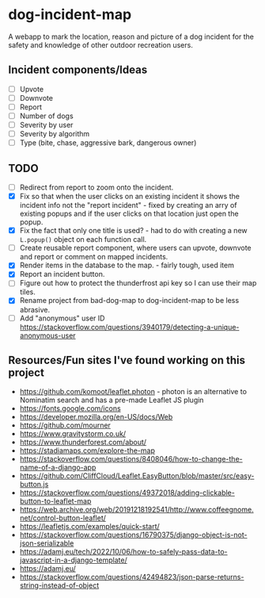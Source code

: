 # dog-incident-map
A webapp to mark the location, reason and picture of a dog incident for the safety and knowledge of other outdoor recreation users. 

## Incident components/Ideas

- [ ] Upvote
- [ ] Downvote
- [ ] Report
- [ ] Number of dogs
- [ ] Severity by user
- [ ] Severity by algorithm
- [ ] Type (bite, chase, aggressive bark, dangerous owner)

## TODO

- [ ] Redirect from report to zoom onto the incident.
- [x] Fix so that when the user clicks on an existing incident it shows the incident info not the "report incident" - fixed by creating an arry of existing popups and if the user clicks on that location just open the popup.
- [x] Fix the fact that only one title is used? - had to do with creating a new `L.popup()` object on each function call. 
- [ ] Create reusable report component, where users can upvote, downvote and report or comment on mapped incidents.
- [x] Render items in the database to the map. - fairly tough, used item
- [x] Report an incident button.
- [ ] Figure out how to protect the thunderfrost api key so I can use their map tiles.
- [x] Rename project from bad-dog-map to dog-incident-map to be less abrasive.
- [ ] Add "anonymous" user ID https://stackoverflow.com/questions/3940179/detecting-a-unique-anonymous-user

## Resources/Fun sites I've found working on this project

* https://github.com/komoot/leaflet.photon - photon is an alternative to Nominatim search and has a pre-made Leaflet JS plugin
* https://fonts.google.com/icons 
* https://developer.mozilla.org/en-US/docs/Web
* https://github.com/mourner
* https://www.gravitystorm.co.uk/
* https://www.thunderforest.com/about/
* https://stadiamaps.com/explore-the-map
* https://stackoverflow.com/questions/8408046/how-to-change-the-name-of-a-django-app
* https://github.com/CliffCloud/Leaflet.EasyButton/blob/master/src/easy-button.js
* https://stackoverflow.com/questions/49372018/adding-clickable-button-to-leaflet-map
* https://web.archive.org/web/20191218192541/http://www.coffeegnome.net/control-button-leaflet/
* https://leafletjs.com/examples/quick-start/
* https://stackoverflow.com/questions/16790375/django-object-is-not-json-serializable
* https://adamj.eu/tech/2022/10/06/how-to-safely-pass-data-to-javascript-in-a-django-template/
* https://adamj.eu/
* https://stackoverflow.com/questions/42494823/json-parse-returns-string-instead-of-object